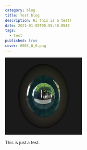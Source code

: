 ```yaml
---
category: blog
title: Test blog
description: Hi this is a test!
date: 2021-01-05T05:55:40.054Z
tags:
  - test
published: true
cover: 0003_0_0.png
---
```

![Blog Post Thumbnail](0010_0_0.png "COOL!")

This is just a test.
